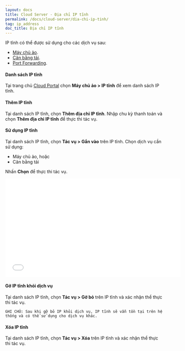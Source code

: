 ```yaml
---
layout: docs
title: Cloud Server - Địa chỉ IP tĩnh
permalink: /docs/cloud-server/dia-chi-ip-tinh/
tag: ip_address
doc_title: Địa chỉ IP tĩnh
---
```


IP tĩnh có thể được sử dụng cho các dịch vụ sau:  

- [Máy chủ ảo][1].
- [Cân bằng tải][2].
- [Port Forwarding][3].

#### Danh sách IP tĩnh
Tại trang chủ [Cloud Portal][portal] chọn **Máy chủ ảo > IP tĩnh** để xem danh sách IP tĩnh.

#### Thêm IP tĩnh
Tại danh sách IP tĩnh, chọn **Thêm địa chỉ IP tĩnh**. Nhập chu kỳ thanh toán và chọn **Thêm địa chỉ IP tĩnh** để thực thi tác vụ.

#### Sử dụng IP tĩnh
Tại danh sách IP tĩnh, chọn **Tác vụ > Gắn vào** trên IP tĩnh. Chọn dịch vụ cần sử dụng:

- Máy chủ ảo, hoặc
- Cân bằng tải

Nhấn **Chọn** để thực thi tác vụ.

<iframe width="560" height="315" src="//www.youtube.com/embed/ywm4dmQ7dg0" frameborder="0" allowfullscreen></iframe>

#### Gỡ IP tĩnh khỏi dịch vụ
Tại danh sách IP tĩnh, chọn **Tác vụ > Gỡ bỏ** trên IP tĩnh và xác nhận thể thực thi tác vụ.

```GHI CHÚ: Sau khi gỡ bỏ IP khỏi dịch vụ, IP tĩnh sẽ vẫn tồn tại trên hệ thống và có thể sử dụng cho dịch vụ khác.```

#### Xóa IP tĩnh
Tại danh sách IP tĩnh, chọn **Tác vụ > Xóa** trên IP tĩnh và xác nhận thể thực thi tác vụ.


[portal]: https://my.cloudvis.vn/compute
[1]: {{site.url}}/docs/cloud-server
[2]: {{site.url}}/docs/can-bang-tai
[3]: {{site.url}}/docs/virtual-private-cloud/port-forwarding